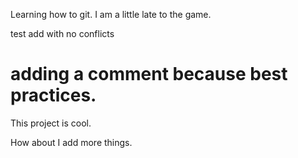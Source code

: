 Learning how to git. I am a little late to the game.

test add with no conflicts


# adding a comment because best practices.
This project is cool.

How about I add more things. 
